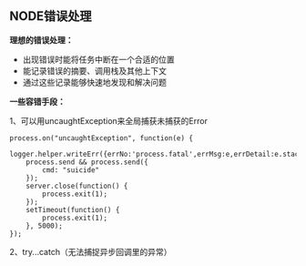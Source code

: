 ## NODE错误处理

**理想的错误处理：**

* 出现错误时能将任务中断在一个合适的位置
* 能记录错误的摘要、调用栈及其他上下文
* 通过这些记录能够快速地发现和解决问题

**一些容错手段：**

1、可以用uncaughtException来全局捕获未捕获的Error

```
process.on("uncaughtException", function(e) {
	logger.helper.writeErr({errNo:'process.fatal',errMsg:e,errDetail:e.stack});
	process.send && process.send({
		cmd: "suicide"
	});
	server.close(function() {
		process.exit(1);
	});
	setTimeout(function() {
		process.exit(1);
	}, 5000);
});
```

2、try...catch（无法捕捉异步回调里的异常）





